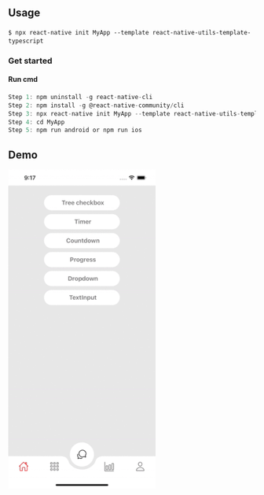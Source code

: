 ## Usage
`$ npx react-native init MyApp --template react-native-utils-template-typescript`

### Get started
#### Run cmd
```js
Step 1: npm uninstall -g react-native-cli
Step 2: npm install -g @react-native-community/cli
Step 3: npx react-native init MyApp --template react-native-utils-template-typescript
Step 4: cd MyApp
Step 5: npm run android or npm run ios
```

## Demo
![](https://github.com/hoaphantn7604/file-upload/blob/master/document/template/demo.gif)